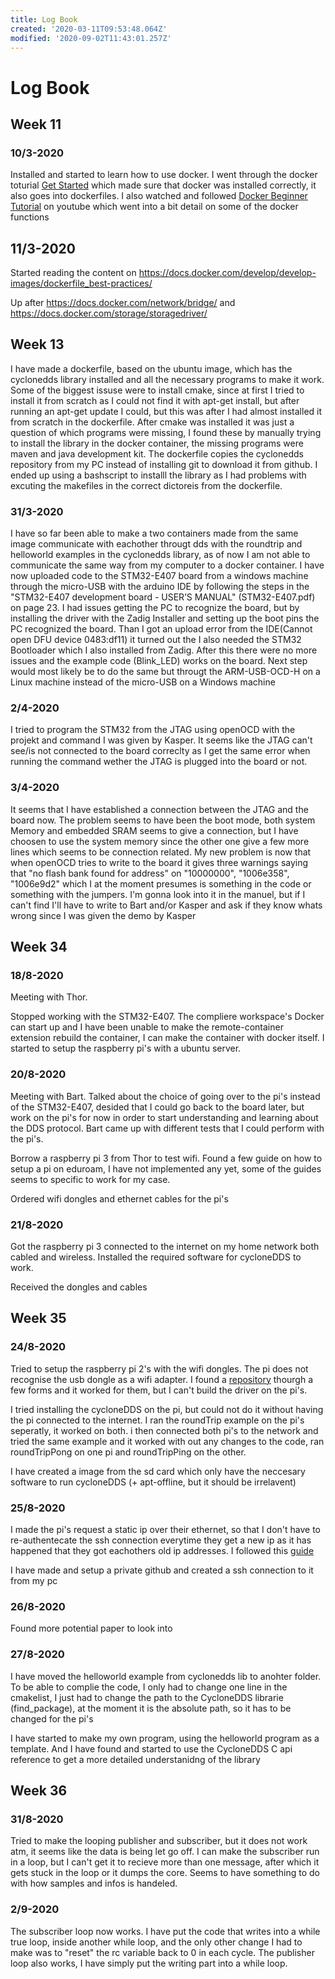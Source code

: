 ```yaml
---
title: Log Book
created: '2020-03-11T09:53:48.064Z'
modified: '2020-09-02T11:43:01.257Z'
---
```


# Log Book

## Week 11

### 10/3-2020
Installed and started to learn how to use docker. I went through the docker toturial [Get Started](https://docs.docker.com/get-started/) which made sure that docker was installed correctly, it also goes into dockerfiles.
I also watched and followed [Docker Beginner Tutorial](https://www.youtube.com/watch?v=wi-MGFhrad0&list=PLhW3qG5bs-L99pQsZ74f-LC-tOEsBp2rK) on youtube which went into a bit detail on some of the docker functions

## 11/3-2020
Started reading the content on https://docs.docker.com/develop/develop-images/dockerfile_best-practices/

Up after https://docs.docker.com/network/bridge/ and https://docs.docker.com/storage/storagedriver/

## Week 13
I have made a dockerfile, based on the ubuntu image, which has the cyclonedds library installed and all the necessary programs to make it work. Some of the biggest issuse were to install cmake, since at first I tried to install it from scratch as I could not find it with apt-get install, but after running an apt-get update I could, but this was after I had almost installed it from scratch in the dockerfile. After cmake was installed it was just a question of which programs were missing, I found these by manually trying to install the library in the docker container, the missing programs were maven and java development kit. The dockerfile copies the cyclonedds repository from my PC instead of installing git to download it from github. I ended up using a bashscript to installl the library as I had problems with excuting the makefiles in the correct dictoreis from the dockerfile.

### 31/3-2020
I have so far been able to make a two containers made from the same image communicate with eachother througt dds with the roundtrip and helloworld examples in the cyclonedds library, as of now I am not able to communicate the same way from my computer to a docker container.
I have now uploaded code to the STM32-E407 board from a windows machine through the micro-USB with the arduino IDE by following the steps in the "STM32-E407 development board - USER’S MANUAL" (STM32-E407.pdf) on page 23. I had issues getting the PC to recognize the board, but by installing the driver with the Zadig Installer and setting up the boot pins the PC recognized the board. Than I got an upload error from the IDE(Cannot open DFU device 0483:df11) it turned out the I also needed the STM32 Bootloader which I also installed from Zadig. After this there were no more issues and the example code (Blink_LED) works on the board. Next step would most likely be to do the same but througt the ARM-USB-OCD-H on a Linux machine instead of the micro-USB on a Windows machine

### 2/4-2020
I tried to program the STM32 from the JTAG using openOCD with the projekt and command I was given by Kasper. It seems like the JTAG can't see/is not connected to the board correclty as I get the same error when running the command wether the JTAG is plugged into the board or not.

### 3/4-2020
It seems that I have established a connection between the JTAG and the board now. The problem seems to have been the boot mode, both system Memory and embedded SRAM seems to give a connection, but I have choosen to use the system memory since the other one give a few more lines which seems to be connection related. My new problem is now that when openOCD tries to write to the board it gives three warnings saying that "no flash bank found for address" on "10000000", "1006e358", "1006e9d2" which I at the moment presumes is something in the code or something with the jumpers. I'm gonna look into it in the manuel, but if I can't find I'll have to write to Bart and/or Kasper and ask if they know whats wrong since I was given the demo by Kasper 

## Week 34

### 18/8-2020
Meeting with Thor.

Stopped working with the STM32-E407. The compliere workspace's Docker can start up and I have been unable to make the remote-container extension rebuild the container, I can make the container with docker itself. I started to setup the raspberry pi's with a ubuntu server.

### 20/8-2020
Meeting with Bart. Talked about the choice of going over to the pi's instead of the STM32-E407, desided that I could go back to the board later, but work on the pi's for now in order to start understanding and learning about the DDS protocol. Bart came up with different tests that I could perform with the pi's.

Borrow a raspberry pi 3 from Thor to test wifi. Found a few guide on how to setup a pi on eduroam, I have not implemented any yet, some of the guides seems to specific to work for my case.

Ordered wifi dongles and ethernet cables for the pi's

### 21/8-2020
Got the raspberry pi 3 connected to the internet on my home network both cabled and wireless. Installed the required software for cycloneDDS to work.

Received the dongles and cables

## Week 35

### 24/8-2020
Tried to setup the raspberry pi 2's with the wifi dongles. The pi does not recognise the usb dongle as a wifi adapter. I found a [repository](https://github.com/kelebek333/rtl8188fu/tree/arm#how-to-install-for-arm-devices) thourgh a few forms and it worked for them, but I can't build the driver on the pi's.

I tried installing the cycloneDDS on the pi, but could not do it without having the pi connected to the internet. I ran the roundTrip example on the pi's seperatly, it worked on both. i then connected both pi's to the network and tried the same example and it worked with out any changes to the code, ran roundTripPong on one pi and roundTripPing on the other.

I have created a image from the sd card which only have the neccesary software to run cycloneDDS (+ apt-offline, but it should be irrelavent)

### 25/8-2020
I made the pi's request a static ip over their ethernet, so that I don't have to re-authentecate the ssh connection everytime they get a new ip as it has happened that they got eachothers old ip addresses. I followed this [guide](https://thepihut.com/blogs/raspberry-pi-tutorials/how-to-give-your-raspberry-pi-a-static-ip-address-update)

I have made and setup a private github and created a ssh connection to it from my pc

### 26/8-2020
Found more potential paper to look into

### 27/8-2020
I have moved the helloworld example from cyclonedds lib to anohter folder. To be able to complie the code, I only had to change one line in the cmakelist, I just had to change the path to the CycloneDDS librarie (find_package), at the moment it is the absolute path, so it has to be changed for the pi's

I have started to make my own program, using the helloworld program as a template. And I have found and started to use the CycloneDDS C api reference to get a more detailed understanidng of the library

## Week 36

### 31/8-2020
Tried to make the looping publisher and subscriber, but it does not work atm, it seems like the data is being let go off. I can make the subscriber run in a loop, but I can't get it to recieve more than one message, after which it gets stuck in the loop or it dumps the core. Seems to have something to do with how samples and infos is handeled.

### 2/9-2020
The subscriber loop now works. I have put the code that writes into a while true loop, inside another while loop, and the only other change I had to make was to "reset" the rc variable back to 0 in each cycle. The publisher loop also works, I have simply put the writing part into a while loop.
